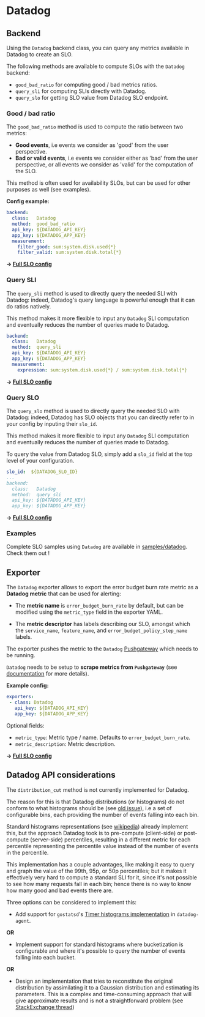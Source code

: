 # Datadog

## Backend

Using the `Datadog` backend class, you can query any metrics available in
Datadog to create an SLO.

The following methods are available to compute SLOs with the `Datadog`
backend:

* `good_bad_ratio` for computing good / bad metrics ratios.
* `query_sli` for computing SLIs directly with Datadog.
* `query_slo` for getting SLO value from Datadog SLO endpoint.

### Good / bad ratio

The `good_bad_ratio` method is used to compute the ratio between two metrics:

- **Good events**, i.e events we consider as 'good' from the user perspective.
- **Bad or valid events**, i.e events we consider either as 'bad' from the user
perspective, or all events we consider as 'valid' for the computation of the
SLO.

This method is often used for availability SLOs, but can be used for other
purposes as well (see examples).

**Config example:**

```yaml
backend:
  class:   Datadog
  method:  good_bad_ratio
  api_key: ${DATADOG_API_KEY}
  app_key: ${DATADOG_APP_KEY}
  measurement:
    filter_good: sum:system.disk.used{*}
    filter_valid: sum:system.disk.total{*}
```
**&rightarrow; [Full SLO config](../samples/datadog/slo_dd_disk_utilization_ratio.yaml)**


### Query SLI

The `query_sli` method is used to directly query the needed SLI with Datadog:
indeed, Datadog's query language is powerful enough that it can do ratios
natively.

This method makes it more flexible to input any `Datadog` SLI computation and
eventually reduces the number of queries made to Datadog.

```yaml
backend:
  class:   Datadog
  method:  query_sli
  api_key: ${DATADOG_API_KEY}
  app_key: ${DATADOG_APP_KEY}
  measurement:
    expression: sum:system.disk.used{*} / sum:system.disk.total{*}
```

**&rightarrow; [Full SLO config](../samples/datadog/slo_dd_disk_utilization_query_sli.yaml)**

### Query SLO

The `query_slo` method is used to directly query the needed SLO with Datadog:
indeed, Datadog has SLO objects that you can directly refer to in your config by inputing their `slo_id`.

This method makes it more flexible to input any `Datadog` SLI computation and
eventually reduces the number of queries made to Datadog.

To query the value from Datadog SLO, simply add a `slo_id` field at the top level of your configuration.

```yaml
slo_id:  ${DATADOG_SLO_ID}
...
backend:
  class:   Datadog
  method:  query_sli
  api_key: ${DATADOG_API_KEY}
  app_key: ${DATADOG_APP_KEY}
```

**&rightarrow; [Full SLO config](../samples/datadog/slo_dd_disk_utilization_query_slo.yaml)**

### Examples

Complete SLO samples using `Datadog` are available in
[samples/datadog](../samples/datadog). Check them out !

## Exporter

The `Datadog` exporter allows to export the error budget burn rate metric as
a **Datadog metric** that can be used for alerting:

 * The **metric name** is `error_budget_burn_rate` by default, but can be
 modified using the `metric_type` field in the exporter YAML.

 * The **metric descriptor** has labels describing our SLO, amongst which the
 `service_name`, `feature_name`, and `error_budget_policy_step_name` labels.

The exporter pushes the metric to the `Datadog`
[Pushgateway](https://prometheus.io/docs/practices/pushing/) which needs to be
running.

`Datadog` needs to be setup to **scrape metrics from `Pushgateway`** (see
  [documentation](https://github.com/prometheus/pushgateway) for more details).

**Example config:**

```yaml
exporters:
 - class: Datadog
   api_key: ${DATADOG_API_KEY}
   app_key: ${DATADOG_APP_KEY}
```

Optional fields:
  * `metric_type`: Metric type / name. Defaults to `error_budget_burn_rate`.
  * `metric_description`: Metric description.

**&rightarrow; [Full SLO config](../samples/datadog/slo_dd_disk_utilization_ratio.yaml)**


## Datadog API considerations

The `distribution_cut` method is not currently implemented for Datadog.

The reason for this is that Datadog distributions (or histograms) do not conform
to what histograms should be (see [old issue](https://github.com/DataDog/dd-agent/issues/349)),
i.e a set of configurable bins, each providing the number of events falling into
each bin.

Standard histograms representations (see [wikipedia](https://en.wikipedia.org/wiki/Histogram))
already implement this, but the approach Datadog took is to pre-compute
(client-side) or post-compute (server-side) percentiles, resulting in a
different metric for each percentile representing the percentile value instead
of the number of events in the percentile.

This implementation has a couple advantages, like making it easy to query and
graph the value of the 99th, 95p, or 50p percentiles; but it makes it
effectively very hard to compute a standard SLI for it, since it's not possible
to see how many requests fall in each bin; hence there is no way to know how
many good and bad events there are.

Three options can be considered to implement this:

* Add support for `gostatsd`'s [Timer histograms implementation](https://github.com/atlassian/gostatsd#timer-histograms-experimental-feature)
in `datadog-agent`.

**OR**

* Implement support for standard histograms where bucketization is configurable
and where it's possible to query the number of events falling into each bucket.

**OR**

* Design an implementation that tries to reconstitute the original distribution
by assimilating it to a Gaussian distribution and estimating its parameters.
This is a complex and time-consuming approach that will give approximate results
and is not a straightforward problem (see [StackExchange thread](https://stats.stackexchange.com/questions/6022/estimating-a-distribution-based-on-three-percentiles))
